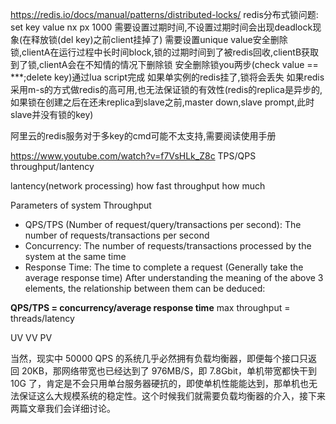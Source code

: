 https://redis.io/docs/manual/patterns/distributed-locks/
redis分布式锁问题:
set key value nx px 1000
需要设置过期时间,不设置过期时间会出现deadlock现象(在释放锁(del key)之前client挂掉了)
需要设置unique value安全删除锁,clientA在运行过程中长时间block,锁的过期时间到了被redis回收,clientB获取到了锁,clientA会在不知情的情况下删除锁
安全删除锁you两步(check value == ***;delete key)通过lua script完成
如果单实例的redis挂了,锁将会丢失
如果redis采用m-s的方式做redis的高可用,也无法保证锁的有效性(redis的replica是异步的,如果锁在创建之后在还未replica到slave之前,master down,slave prompt,此时slave并没有锁的key)

阿里云的redis服务对于多key的cmd可能不太支持,需要阅读使用手册

https://www.youtube.com/watch?v=f7VsHLk_Z8c
TPS/QPS
throughput/lantency

lantency(network processing) how fast
throughput how much

Parameters of system Throughput

- QPS/TPS (Number of request/query/transactions per second): The number of requests/transactions per second
- Concurrency: The number of requests/transactions processed by the system at the same time
- Response Time: The time to complete a request (Generally take the average response time)
After understanding the meaning of the above 3 elements, the relationship between them can be deduced:

**QPS/TPS = concurrency/average response time**
max throughput = threads/latency

UV
VV
PV


当然，现实中 50000 QPS 的系统几乎必然拥有负载均衡器，即便每个接口只返回 20KB，那网络带宽也已经达到了 976MB/S，即 7.8Gbit，单机带宽都快干到 10G 了，肯定是不会只用单台服务器硬抗的，即使单机性能能达到，那单机也无法保证这么大规模系统的稳定性。这个时候我们就需要负载均衡器的介入，接下来两篇文章我们会详细讨论。